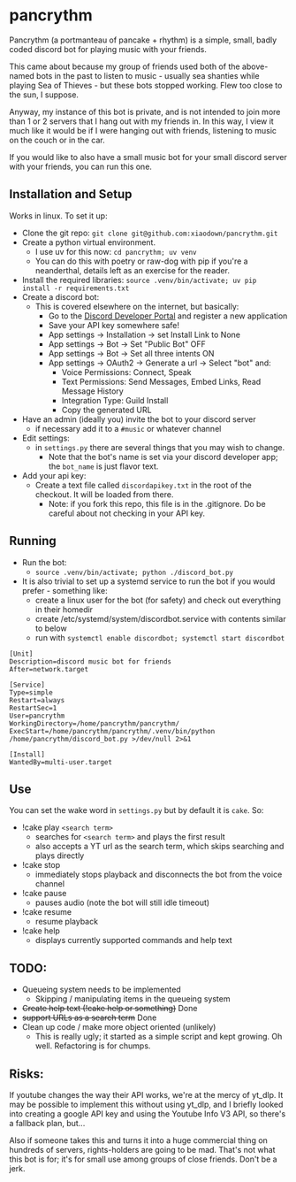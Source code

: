 # pancrythm

Pancrythm (a portmanteau of pancake + rhythm) is a simple, small, badly coded discord bot for playing music with your friends.

This came about because my group of friends used both of the above-named bots in the past to listen to music - usually sea shanties
while playing Sea of Thieves - but these bots stopped working.  Flew too close to the sun, I suppose.

Anyway, my instance of this bot is private, and is not intended to join more than 1 or 2 servers that I hang out with my friends in.
In this way, I view it much like it would be if I were hanging out with friends, listening to music on the couch or in the car.

If you would like to also have a small music bot for your small discord server with your friends, you can run this one.

## Installation and Setup

Works in linux.  To set it up:
 * Clone the git repo: `git clone git@github.com:xiaodown/pancrythm.git`
 * Create a python virtual environment.
   * I use uv for this now: `cd pancrythm; uv venv`
   * You can do this with poetry or raw-dog with pip if you're a neanderthal, details left as an exercise for the reader.
 * Install the required libraries: `source .venv/bin/activate; uv pip install -r requirements.txt`
 * Create a discord bot:
   * This is covered elsewhere on the internet, but basically:
     * Go to the [Discord Developer Portal](https://discord.com/developers/applications) and register a new application
     * Save your API key somewhere safe!
     * App settings -> Installation -> set Install Link to None
     * App settings -> Bot -> Set "Public Bot" OFF
     * App settings -> Bot -> Set all three intents ON
     * App settings -> OAuth2 -> Generate a url -> Select "bot" and:
       * Voice Permissions: Connect, Speak
       * Text Permissions: Send Messages, Embed Links, Read Message History
       * Integration Type: Guild Install
       * Copy the generated URL
 * Have an admin (ideally you) invite the bot to your discord server
   * if necessary add it to a `#music` or whatever channel
 * Edit settings:
   * in `settings.py` there are several things that you may wish to change.  
     * Note that the bot's name is set via your discord developer app; the `bot_name` is just flavor text.
 * Add your api key:
   * Create a text file called `discordapikey.txt` in the root of the checkout.  It will be loaded from there.
     * Note: if you fork this repo, this file is in the .gitignore.  Do be careful about not checking in your API key.

## Running
 * Run the bot:
   * `source .venv/bin/activate; python ./discord_bot.py`
 * It is also trivial to set up a systemd service to run the bot if you would prefer - something like:
   * create a linux user for the bot (for safety) and check out everything in their homedir
   * create /etc/systemd/system/discordbot.service with contents similar to below
   * run with `systemctl enable discordbot; systemctl start discordbot`
```
[Unit]
Description=discord music bot for friends
After=network.target

[Service]
Type=simple
Restart=always
RestartSec=1
User=pancrythm
WorkingDirectory=/home/pancrythm/pancrythm/
ExecStart=/home/pancrythm/pancrythm/.venv/bin/python /home/pancrythm/discord_bot.py >/dev/null 2>&1

[Install]
WantedBy=multi-user.target
```

## Use

You can set the wake word in `settings.py` but by default it is `cake`.  So:

 * !cake play `<search term>`
   * searches for `<search term>` and plays the first result
   * also accepts a YT url as the search term, which skips searching and plays directly
 * !cake stop
   * immediately stops playback and disconnects the bot from the voice channel
 * !cake pause
   * pauses audio (note the bot will still idle timeout)
 * !cake resume
   * resume playback
 * !cake help
   * displays currently supported commands and help text

## TODO:

 * Queueing system needs to be implemented
   * Skipping / manipulating items in the queueing system
 * ~~Create help text (!cake help or something)~~ Done
 * ~~support URLs as a search term~~ Done
 * Clean up code / make more object oriented (unlikely)
   * This is really ugly; it started as a simple script and kept growing.  Oh well.  Refactoring is for chumps.

## Risks:

If youtube changes the way their API works, we're at the mercy of yt_dlp.  It may be possible to implement this without using yt_dlp, 
and I briefly looked into creating a google API key and using the Youtube Info V3 API, so there's a fallback plan, but...

Also if someone takes this and turns it into a huge commercial thing on hundreds of servers, rights-holders are going to be mad.
That's not what this bot is for; it's for small use among groups of close friends. Don't be a jerk.